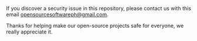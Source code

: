 <!-- markdownlint-disable MD041 -->
If you discover a security issue in this repository, please contact us with this email opensourcesoftwareph@gmail.com.

Thanks for helping make our open-source projects safe for everyone, we really appreciate it.
